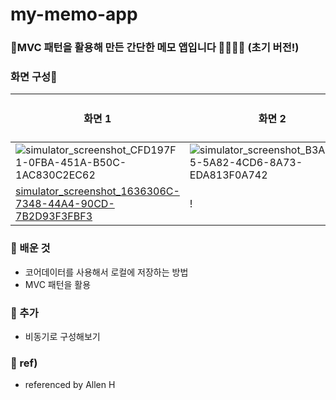 # my-memo-app
### MVC 패턴을 활용해 만든 간단한 메모 앱입니다 🧡💚💙💜 (초기 버전!)

### 화면 구성📱
|화면 1|화면 2|화면 3|화면 4|
|---|---|---|---|
|![simulator_screenshot_CFD197F1-0FBA-451A-B50C-1AC830C2EC62](https://github.com/hyung6370/my-memo-app/assets/81064963/55b71e6a-1380-4e86-89f1-1b0b5546e35f)|![simulator_screenshot_B3A84BD5-5A82-4CD6-8A73-EDA813F0A742](https://github.com/hyung6370/my-memo-app/assets/81064963/bea2c3d2-9867-4a20-a772-f9b421b98c52)|![simulator_screenshot_3C2DC927-EA40-4F91-BE5E-91A6CFED4B8B](https://github.com/hyung6370/my-memo-app/assets/81064963/fdffc3c2-d26a-4414-abae-b95ac80a4335)|!
[simulator_screenshot_1636306C-7348-44A4-90CD-7B2D93F3FBF3](https://github.com/hyung6370/my-memo-app/assets/81064963/ef690d60-9a69-4952-b2b1-0580ed216d55)|!

### 📌 배운 것
- 코어데이터를 사용해서 로컬에 저장하는 방법
- MVC 패턴을 활용

### 📌 추가
- 비동기로 구성해보기

### 📄 ref)
- referenced by Allen H

